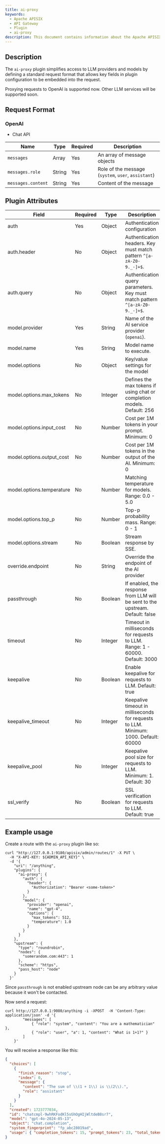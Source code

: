 ```yaml
---
title: ai-proxy
keywords:
  - Apache APISIX
  - API Gateway
  - Plugin
  - ai-proxy
description: This document contains information about the Apache APISIX ai-proxy Plugin.
---
```


<!--
#
# Licensed to the Apache Software Foundation (ASF) under one or more
# contributor license agreements.  See the NOTICE file distributed with
# this work for additional information regarding copyright ownership.
# The ASF licenses this file to You under the Apache License, Version 2.0
# (the "License"); you may not use this file except in compliance with
# the License.  You may obtain a copy of the License at
#
#     http://www.apache.org/licenses/LICENSE-2.0
#
# Unless required by applicable law or agreed to in writing, software
# distributed under the License is distributed on an "AS IS" BASIS,
# WITHOUT WARRANTIES OR CONDITIONS OF ANY KIND, either express or implied.
# See the License for the specific language governing permissions and
# limitations under the License.
#
-->

## Description

The `ai-proxy` plugin simplifies access to LLM providers and models by defining a standard request format
that allows key fields in plugin configuration to be embedded into the request.

Proxying requests to OpenAI is supported now. Other LLM services will be supported soon.

## Request Format

### OpenAI

- Chat API

| Name               | Type   | Required | Description                                         |
| ------------------ | ------ | -------- | --------------------------------------------------- |
| `messages`         | Array  | Yes      | An array of message objects                         |
| `messages.role`    | String | Yes      | Role of the message (`system`, `user`, `assistant`) |
| `messages.content` | String | Yes      | Content of the message                              |

## Plugin Attributes

| **Field**                 | **Required** | **Type** | **Description**                                                                      |
| ------------------------- | ------------ | -------- | ------------------------------------------------------------------------------------ |
| auth                      | Yes          | Object   | Authentication configuration                                                         |
| auth.header               | No           | Object   | Authentication headers. Key must match pattern `^[a-zA-Z0-9._-]+$`.                  |
| auth.query                | No           | Object   | Authentication query parameters. Key must match pattern `^[a-zA-Z0-9._-]+$`.         |
| model.provider            | Yes          | String   | Name of the AI service provider (`openai`).                                          |
| model.name                | Yes          | String   | Model name to execute.                                                               |
| model.options             | No           | Object   | Key/value settings for the model                                                     |
| model.options.max_tokens  | No           | Integer  | Defines the max tokens if using chat or completion models. Default: 256              |
| model.options.input_cost  | No           | Number   | Cost per 1M tokens in your prompt. Minimum: 0                                        |
| model.options.output_cost | No           | Number   | Cost per 1M tokens in the output of the AI. Minimum: 0                               |
| model.options.temperature | No           | Number   | Matching temperature for models. Range: 0.0 - 5.0                                    |
| model.options.top_p       | No           | Number   | Top-p probability mass. Range: 0 - 1                                                 |
| model.options.stream      | No           | Boolean  | Stream response by SSE.                                                              |
| override.endpoint         | No           | String   | Override the endpoint of the AI provider                                             |
| passthrough               | No           | Boolean  | If enabled, the response from LLM will be sent to the upstream. Default: false       |
| timeout                   | No           | Integer  | Timeout in milliseconds for requests to LLM. Range: 1 - 60000. Default: 3000         |
| keepalive                 | No           | Boolean  | Enable keepalive for requests to LLM. Default: true                                  |
| keepalive_timeout         | No           | Integer  | Keepalive timeout in milliseconds for requests to LLM. Minimum: 1000. Default: 60000 |
| keepalive_pool            | No           | Integer  | Keepalive pool size for requests to LLM. Minimum: 1. Default: 30                     |
| ssl_verify                | No           | Boolean  | SSL verification for requests to LLM. Default: true                                  |

## Example usage

Create a route with the `ai-proxy` plugin like so:

```shell
curl "http://127.0.0.1:9180/apisix/admin/routes/1" -X PUT \
  -H "X-API-KEY: ${ADMIN_API_KEY}" \
  -d '{
    "uri": "/anything",
    "plugins": {
      "ai-proxy": {
        "auth": {
          "header": {
            "Authorization": "Bearer <some-token>"
          }
        },
        "model": {
          "provider": "openai",
          "name": "gpt-4",
          "options": {
            "max_tokens": 512,
            "temperature": 1.0
          }
        }
      }
    },
    "upstream": {
      "type": "roundrobin",
      "nodes": {
        "somerandom.com:443": 1
      },
      "scheme": "https",
      "pass_host": "node"
    }
  }'
```

Since `passthrough` is not enabled upstream node can be any arbitrary value because it won't be contacted.

Now send a request:

```shell
curl http://127.0.0.1:9080/anything -i -XPOST  -H 'Content-Type: application/json' -d '{
        "messages": [
            { "role": "system", "content": "You are a mathematician" },
            { "role": "user", "a": 1, "content": "What is 1+1?" }
        ]
    }'
```

You will receive a response like this:

```json
{
  "choices": [
    {
      "finish_reason": "stop",
      "index": 0,
      "message": {
        "content": "The sum of \\(1 + 1\\) is \\(2\\).",
        "role": "assistant"
      }
    }
  ],
  "created": 1723777034,
  "id": "chatcmpl-9whRKFodKl5sGhOgHIjWltdeB8sr7",
  "model": "gpt-4o-2024-05-13",
  "object": "chat.completion",
  "system_fingerprint": "fp_abc28019ad",
  "usage": { "completion_tokens": 15, "prompt_tokens": 23, "total_tokens": 38 }
}
```
